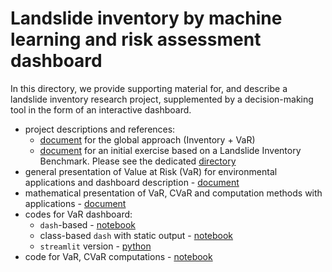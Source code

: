 #  Landslide inventory by machine learning and risk assessment dashboard 

In this directory, we provide supporting material for, and describe a landslide inventory research project, supplemented by a decision-making tool in the form of an interactive dashboard.

- project descriptions and references: 
  - [document](./P1-LandslideInventory.pdf) for the global approach (Inventory + VaR)
  - [document](./P0-benchmark/P0_LandslideInventory.pdf) for an initial exercise based on a Landslide Inventory Benchmark. Please see the dedicated [directory](./P0-benchmark)
- general presentation of Value at Risk (VaR) for environmental applications and dashboard description - [document](./VaR.pdf)
- mathematical presentation of VaR, CVaR and computation methods with applications - [document](./var-cvar.pdf)
- codes for VaR dashboard:
  - `dash`-based - [notebook](./landslide_dash.ipynb)
  - class-based `dash` with static output  - [notebook](./landslide_dash_out.ipynb)
  - `streamlit` version  - [python](./landslide-dashboard.py)
- code for VaR, CVaR computations  - [notebook](./var-cvar-env.ipynb)